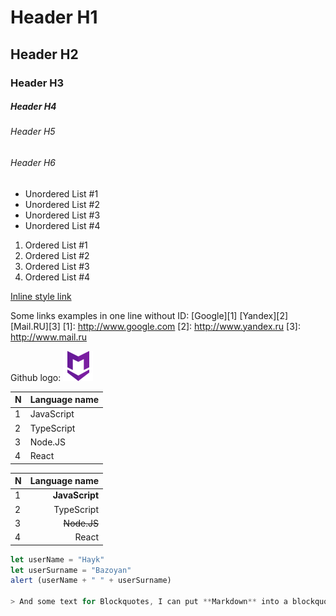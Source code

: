 # Header H1
## Header H2
### Header H3
##### Header H4
###### Header H5
###### Header H6

* Unordered List #1
* Unordered List #2
* Unordered List #3
* Unordered List #4
1. Ordered List #1
2. Ordered List #2
3. Ordered List #3
4. Ordered List #4


[Inline style link](https://github.com/adam-p/markdown-here/wiki/Markdown-Cheatsheet#images)

Some links examples in one line without ID: [Google][1] [Yandex][2] [Mail.RU][3]
[1]: http://www.google.com 
[2]: http://www.yandex.ru
[3]: http://www.mail.ru 

Github logo: ![alt text](https://github.com/adam-p/markdown-here/raw/master/src/common/images/icon48.png "Logo")

| N | Language name |
| - | ------------- |
| 1 | JavaScript    |
| 2 | TypeScript    |
| 3 | Node.JS       |
| 4 | React         |

| N | Language name |
| :- | ------------:|
| 1 | **JavaScript**|
| 2 | TypeScript    |
| 3 | ~~Node.JS~~   |
| 4 | React         |

```javascript
let userName = "Hayk"
let userSurname = "Bazoyan"
alert (userName + " " + userSurname)

> And some text for Blockquotes, I can put **Markdown** into a blockquote. 

